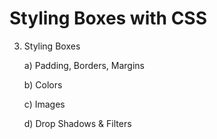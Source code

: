 # Styling Boxes with CSS

3. Styling Boxes

    a) Padding, Borders, Margins

    b) Colors

    c) Images

    d) Drop Shadows & Filters